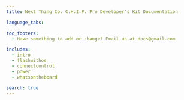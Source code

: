 ```yaml
---
title: Next Thing Co. C.H.I.P. Pro Developer's Kit Documentation 

language_tabs:

toc_footers:
  - Have something to add or change? Email us at docs@gmail.com

includes:
  - intro
  - flashwithos
  - connectcontrol
  - power
  - whatsontheboard

search: true
---
```

